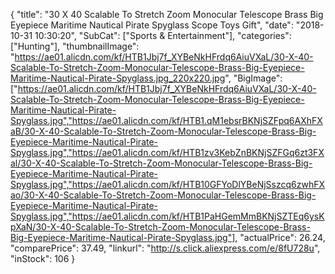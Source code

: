 {
	"title": "30 X 40 Scalable To Stretch Zoom Monocular Telescope Brass Big Eyepiece  Maritime Nautical   Pirate  Spyglass Scope Toys Gift",
	"date": "2018-10-31 10:30:20",
	"SubCat": ["Sports & Entertainment"],
	"categories": ["Hunting"],
	"thumbnailImage": "https://ae01.alicdn.com/kf/HTB1Jbj7f_XYBeNkHFrdq6AiuVXaL/30-X-40-Scalable-To-Stretch-Zoom-Monocular-Telescope-Brass-Big-Eyepiece-Maritime-Nautical-Pirate-Spyglass.jpg_220x220.jpg",
	"BigImage": ["https://ae01.alicdn.com/kf/HTB1Jbj7f_XYBeNkHFrdq6AiuVXaL/30-X-40-Scalable-To-Stretch-Zoom-Monocular-Telescope-Brass-Big-Eyepiece-Maritime-Nautical-Pirate-Spyglass.jpg","https://ae01.alicdn.com/kf/HTB1.qM1ebsrBKNjSZFpq6AXhFXaB/30-X-40-Scalable-To-Stretch-Zoom-Monocular-Telescope-Brass-Big-Eyepiece-Maritime-Nautical-Pirate-Spyglass.jpg","https://ae01.alicdn.com/kf/HTB1zv3KebZnBKNjSZFGq6zt3FXal/30-X-40-Scalable-To-Stretch-Zoom-Monocular-Telescope-Brass-Big-Eyepiece-Maritime-Nautical-Pirate-Spyglass.jpg","https://ae01.alicdn.com/kf/HTB10GFYoDlYBeNjSszcq6zwhFXao/30-X-40-Scalable-To-Stretch-Zoom-Monocular-Telescope-Brass-Big-Eyepiece-Maritime-Nautical-Pirate-Spyglass.jpg","https://ae01.alicdn.com/kf/HTB1PaHGemMmBKNjSZTEq6ysKpXaN/30-X-40-Scalable-To-Stretch-Zoom-Monocular-Telescope-Brass-Big-Eyepiece-Maritime-Nautical-Pirate-Spyglass.jpg"],
	"actualPrice": 26.24,
	"comparePrice": 37.49,
	"linkurl": "http://s.click.aliexpress.com/e/8fU728u",
	"inStock": 106
}
